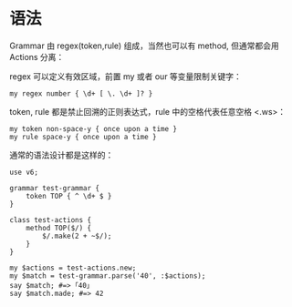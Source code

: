 # 语法

Grammar 由 regex(token,rule) 组成，当然也可以有 method, 但通常都会用 Actions 分离：

regex 可以定义有效区域，前置 my 或者 our 等变量限制关键字：

    my regex number { \d+ [ \. \d+ ]? }

token, rule 都是禁止回溯的正则表达式，rule 中的空格代表任意空格 <.ws>：

    my token non-space-y { once upon a time }
    my rule space-y { once upon a time }

通常的语法设计都是这样的：

    use v6;

    grammar test-grammar {
        token TOP { ^ \d+ $ }
    }

    class test-actions {
        method TOP($/) {
            $/.make(2 + ~$/);
        }
    }

    my $actions = test-actions.new;
    my $match = test-grammar.parse('40', :$actions);
    say $match; #=> ｢40｣
    say $match.made; #=> 42
